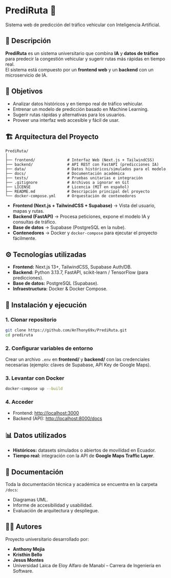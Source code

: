 # PrediRuta 🚦  
Sistema web de predicción del tráfico vehicular con Inteligencia Artificial.  

## 📌 Descripción
**PrediRuta** es un sistema universitario que combina **IA** y **datos de tráfico** para predecir la congestión vehicular y sugerir rutas más rápidas en tiempo real.  
El sistema está compuesto por un **frontend web** y un **backend** con un microservicio de IA.

## 🎯 Objetivos
- Analizar datos históricos y en tiempo real de tráfico vehicular.  
- Entrenar un modelo de predicción basado en Machine Learning.  
- Sugerir rutas rápidas y alternativas para los usuarios.  
- Proveer una interfaz web accesible y fácil de usar.  

## 🏗️ Arquitectura del Proyecto
```
PrediRuta/
│
├── frontend/              # Interfaz Web (Next.js + TailwindCSS)
├── backend/               # API REST con FastAPI (predicciones IA)
├── data/                  # Datos históricos/simulados para el modelo
├── docs/                  # Documentación académica
├── tests/                 # Pruebas unitarias e integración
├── .gitignore             # Archivos a ignorar en Git
├── LICENSE                # Licencia (MIT en español)
├── README.md              # Descripción principal del proyecto
└── docker-compose.yml     # Orquestación de contenedores

```

- **Frontend (Next.js + TailwindCSS + Supabase)** → Vista del usuario, mapas y rutas.  
- **Backend (FastAPI)** → Procesa peticiones, expone el modelo IA y consultas de tráfico.  
- **Base de datos** → Supabase (PostgreSQL en la nube).  
- **Contenedores** → Docker y `docker-compose` para ejecutar el proyecto fácilmente.  

## ⚙️ Tecnologías utilizadas
- **Frontend:** Next.js 13+, TailwindCSS, Supabase Auth/DB.  
- **Backend:** Python 3.13.7, FastAPI, scikit-learn / TensorFlow (para predicciones).  
- **Base de datos:** PostgreSQL (Supabase).  
- **Infraestructura:** Docker & Docker Compose.  

## 🚀 Instalación y ejecución

### 1. Clonar repositorio
```bash
git clone https://github.com/AnThony69x/PrediRuta.git
cd prediruta
```

### 2. Configurar variables de entorno
Crear un archivo `.env` en **frontend/** y **backend/** con las credenciales necesarias (ejemplo: claves de Supabase, API Key de Google Maps).

### 3. Levantar con Docker
```bash
docker-compose up --build
```

### 4. Acceder
- Frontend: [http://localhost:3000](http://localhost:3000)  
- Backend (API): [http://localhost:8000/docs](http://localhost:8000/docs)  

## 📊 Datos utilizados
- **Históricos:** datasets simulados o abiertos de movilidad en Ecuador.  
- **Tiempo real:** integración con la API de **Google Maps Traffic Layer**.  

## 📄 Documentación
Toda la documentación técnica y académica se encuentra en la carpeta `/docs`:
- Diagramas UML.  
- Informe de accesibilidad y usabilidad.  
- Evaluación de arquitectura y despliegue.  

## 👨‍💻 Autores
Proyecto universitario desarrollado por:  
- **Anthony Mejia** 
- **Kristhin Bello** 
- **Jesus Montes** 
- Universidad Laica de Eloy Alfaro de Manabí – Carrera de Ingeniería en Software.  
